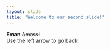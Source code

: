 ```yaml
---
layout: slide
title: "Welcome to our second slide!"
---
```

**Eman** ~~Amassi~~  
Use the left arrow to go back!
